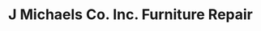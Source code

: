 ---
title: "J Michaels Co. Inc. Furniture Repair"
url: /minneapolis/j-michaels-co-inc-furniture-repair/
shop: Möbel
---